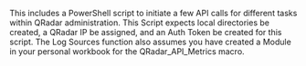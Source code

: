 This includes a PowerShell script to initiate a few API calls for different tasks within QRadar administration. This Script expects local directories be created, a QRadar IP be assigned, and an Auth Token be created for this script. 
The Log Sources function also assumes you have created a Module in your personal workbook for the QRadar_API_Metrics macro.
